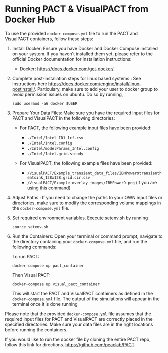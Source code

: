 # Running PACT & VisualPACT from Docker Hub

To use the provided `docker-compose.yml` file to run the PACT and VisualPACT containers, follow these steps:

1. Install Docker:
   Ensure you have Docker and Docker Compose installed on your system. If you haven't installed them yet, please refer to the official Docker documentation for installation instructions:

   - Docker: https://docs.docker.com/get-docker/

2. Complete post-installation steps for linux based systems :
   See instructions here https://docs.docker.com/engine/install/linux-postinstall/. Particulary, make sure to add your user to docker group to avoid permission issues on ubuntu. Do so by running,

   ```
   sudo usermod -aG docker $USER
   ```

3. Prepare Your Data Files:
   Make sure you have the required input files for PACT and VisualPACT in the following directories:

   - For PACT, the following example input files have been provided:

     - `./Intel/Intel_ID1_lcf.csv`
     - `./Intel/Intel.config`
     - `./Intel/modelParams_Intel.config`
     - `./Intel/Intel.grid.steady`

   - For VisualPACT, the following example files have been provided:
     - `/VisualPACT/Example_transient_data_files/IBMPower9transientheatsink_128x128.grid.cir.csv`
     - `/VisualPACT/Example_overlay_images/IBMPower9.png` (if you are using this command)

4. Adjust Paths :
   If you need to change the paths to your OWN input files or directories, make sure to modify the corresponding volume mappings in the `docker-compose.yml` file.

5. Set required environment variables.
   Execute setenv.sh by running

   ```
   source setenv.sh
   ```

6. Run the Containers:
   Open your terminal or command prompt, navigate to the directory containing your `docker-compose.yml` file, and run the following commands:

   To run PACT:

   ```
   docker-compose up pact_container
   ```

   Then Visual PACT:

   ```
   docker-compose up visual_pact_container
   ```

   This will start the PACT and VisualPACT containers as defined in the `docker-compose.yml` file.
   The output of the simulations will appear in the terminal once it is done running

Please note that the provided `docker-compose.yml` file assumes that the required input files for PACT and VisualPACT are correctly placed in the specified directories. Make sure your data files are in the right locations before running the containers.

If you would like to run the docker file by cloning the entire PACT repo, follow this link for directions. https://github.com/peaclab/PACT
